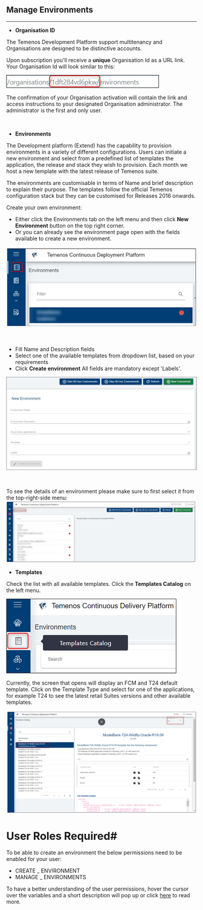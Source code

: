 ## Manage Environments 

----------


- **Organisation ID**

The Temenos Development Platform support multitenancy and Organisations are designed to be distinctive accounts.  

Upon subscription you'll receive a **unique** Organisation Id as a URL link. Your Organisation Id will look similar to this: 

![](./images/organisation-url.png) 

The confirmation of your Organisation activation will contain the link and access instructions to your designated Organisation administrator. The administrator is the first and only user.

<br>


- **Environments**

The Development platform (Extend) has the capability to provision environments in a variety of different configurations. Users can initiate a new environment and select from a predefined list of templates the application, the release and stack they wish to provision. Each month we host a new template with the latest release of Temenos suite. 

The environments are customisable in terms of Name and brief description to explain their purpose. The templates follow the official Temenos configuration stack but they can be customised for Releases 2016 onwards.   


Create your own environment:

- Either click the Environments tab on the left menu and then click **New Environment** button on the top right corner.  
- Or you can already see the environment page open with the fields available to create a new environment.

![](./images/env_tab.png)


<br>

 - Fill Name and Description fields
 - Select one of the available templates from dropdown list, based on your requirements
 - Click **Create environment**
All fields are mandatory except 'Labels'.

![](./images/env-new.png)

<br>


 To see the details of an environment please make sure to first select it from the top-right-side menu:
![](./images/environment-see-details.png)


- **Templates**

Check the list with all available templates. Click the **Templates Catalog** on the left menu.

![](./images/env-template.png)

Currently, the screen that opens will display an FCM and T24 default template. Click on the Template Type and select for one of the applications, for example T24 to see the latest retail Suites versions and other available templates.

![](./images/env-template-type.png)


# User Roles Required#
To be able to create an environment the below permissions need to be enabled for your user:

- CREATE _ ENVIRONMENT
- MANAGE _ ENVIRONMENTS

To have a better understanding of the user permissions, hover the cursor over the variables and a short description will pop up or click [here](http://documentation.temenos.cloud/home/techguides/user-permissions) to read more.



